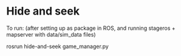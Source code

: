 # Hide and seek
To run: (after setting up as package in ROS, and running stageros + mapserver with data/sim_data files)

rosrun hide-and-seek game_manager.py

